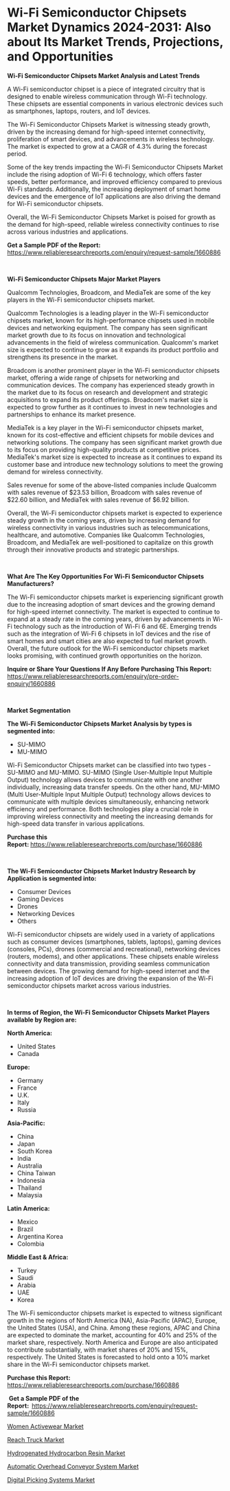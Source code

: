 <p><h1>Wi-Fi Semiconductor Chipsets Market Dynamics 2024-2031: Also about Its Market Trends, Projections, and Opportunities</h1></p><p><strong>Wi-Fi Semiconductor Chipsets Market Analysis and Latest Trends</strong></p>
<p><p>A Wi-Fi semiconductor chipset is a piece of integrated circuitry that is designed to enable wireless communication through Wi-Fi technology. These chipsets are essential components in various electronic devices such as smartphones, laptops, routers, and IoT devices.</p><p>The Wi-Fi Semiconductor Chipsets Market is witnessing steady growth, driven by the increasing demand for high-speed internet connectivity, proliferation of smart devices, and advancements in wireless technology. The market is expected to grow at a CAGR of 4.3% during the forecast period.</p><p>Some of the key trends impacting the Wi-Fi Semiconductor Chipsets Market include the rising adoption of Wi-Fi 6 technology, which offers faster speeds, better performance, and improved efficiency compared to previous Wi-Fi standards. Additionally, the increasing deployment of smart home devices and the emergence of IoT applications are also driving the demand for Wi-Fi semiconductor chipsets.</p><p>Overall, the Wi-Fi Semiconductor Chipsets Market is poised for growth as the demand for high-speed, reliable wireless connectivity continues to rise across various industries and applications.</p></p>
<p><strong>Get a Sample PDF of the Report:&nbsp;</strong> <a href="https://www.reliableresearchreports.com/enquiry/request-sample/1660886">https://www.reliableresearchreports.com/enquiry/request-sample/1660886</a></p>
<p>&nbsp;</p>
<p><strong>Wi-Fi Semiconductor Chipsets Major Market Players</strong></p>
<p><p>Qualcomm Technologies, Broadcom, and MediaTek are some of the key players in the Wi-Fi semiconductor chipsets market.</p><p>Qualcomm Technologies is a leading player in the Wi-Fi semiconductor chipsets market, known for its high-performance chipsets used in mobile devices and networking equipment. The company has seen significant market growth due to its focus on innovation and technological advancements in the field of wireless communication. Qualcomm's market size is expected to continue to grow as it expands its product portfolio and strengthens its presence in the market.</p><p>Broadcom is another prominent player in the Wi-Fi semiconductor chipsets market, offering a wide range of chipsets for networking and communication devices. The company has experienced steady growth in the market due to its focus on research and development and strategic acquisitions to expand its product offerings. Broadcom's market size is expected to grow further as it continues to invest in new technologies and partnerships to enhance its market presence.</p><p>MediaTek is a key player in the Wi-Fi semiconductor chipsets market, known for its cost-effective and efficient chipsets for mobile devices and networking solutions. The company has seen significant market growth due to its focus on providing high-quality products at competitive prices. MediaTek's market size is expected to increase as it continues to expand its customer base and introduce new technology solutions to meet the growing demand for wireless connectivity.</p><p>Sales revenue for some of the above-listed companies include Qualcomm with sales revenue of $23.53 billion, Broadcom with sales revenue of $22.60 billion, and MediaTek with sales revenue of $6.92 billion.</p><p>Overall, the Wi-Fi semiconductor chipsets market is expected to experience steady growth in the coming years, driven by increasing demand for wireless connectivity in various industries such as telecommunications, healthcare, and automotive. Companies like Qualcomm Technologies, Broadcom, and MediaTek are well-positioned to capitalize on this growth through their innovative products and strategic partnerships.</p></p>
<p>&nbsp;</p>
<p><strong>What Are The Key Opportunities For Wi-Fi Semiconductor Chipsets Manufacturers?</strong></p>
<p><p>The Wi-Fi semiconductor chipsets market is experiencing significant growth due to the increasing adoption of smart devices and the growing demand for high-speed internet connectivity. The market is expected to continue to expand at a steady rate in the coming years, driven by advancements in Wi-Fi technology such as the introduction of Wi-Fi 6 and 6E. Emerging trends such as the integration of Wi-Fi 6 chipsets in IoT devices and the rise of smart homes and smart cities are also expected to fuel market growth. Overall, the future outlook for the Wi-Fi semiconductor chipsets market looks promising, with continued growth opportunities on the horizon.</p></p>
<p><strong>Inquire or Share Your Questions If Any Before Purchasing This Report:</strong> <a href="https://www.reliableresearchreports.com/enquiry/pre-order-enquiry/1660886">https://www.reliableresearchreports.com/enquiry/pre-order-enquiry/1660886</a></p>
<p>&nbsp;</p>
<p><strong>Market Segmentation</strong></p>
<p><strong>The Wi-Fi Semiconductor Chipsets Market Analysis by types is segmented into:</strong></p>
<p><ul><li>SU-MIMO</li><li>MU-MIMO</li></ul></p>
<p><p>Wi-Fi Semiconductor Chipsets market can be classified into two types - SU-MIMO and MU-MIMO. SU-MIMO (Single User-Multiple Input Multiple Output) technology allows devices to communicate with one another individually, increasing data transfer speeds. On the other hand, MU-MIMO (Multi User-Multiple Input Multiple Output) technology allows devices to communicate with multiple devices simultaneously, enhancing network efficiency and performance. Both technologies play a crucial role in improving wireless connectivity and meeting the increasing demands for high-speed data transfer in various applications.</p></p>
<p><strong>Purchase this Report:&nbsp;</strong><a href="https://www.reliableresearchreports.com/purchase/1660886">https://www.reliableresearchreports.com/purchase/1660886</a></p>
<p>&nbsp;</p>
<p><strong>The Wi-Fi Semiconductor Chipsets Market Industry Research by Application is segmented into:</strong></p>
<p><ul><li>Consumer Devices</li><li>Gaming Devices</li><li>Drones</li><li>Networking Devices</li><li>Others</li></ul></p>
<p><p>Wi-Fi semiconductor chipsets are widely used in a variety of applications such as consumer devices (smartphones, tablets, laptops), gaming devices (consoles, PCs), drones (commercial and recreational), networking devices (routers, modems), and other applications. These chipsets enable wireless connectivity and data transmission, providing seamless communication between devices. The growing demand for high-speed internet and the increasing adoption of IoT devices are driving the expansion of the Wi-Fi semiconductor chipsets market across various industries.</p></p>
<p>&nbsp;</p>
<p><strong>In terms of Region, the Wi-Fi Semiconductor Chipsets Market Players available by Region are:</strong></p>
<p>
    <p> <strong> North America: </strong>
        <ul>
            <li>United States</li>
            <li>Canada</li>
        </ul>
        </p> 
    <p> <strong> Europe: </strong>
        <ul>
            <li>Germany</li>
            <li>France</li>
            <li>U.K.</li>
            <li>Italy</li>
            <li>Russia</li>
        </ul>
        </p> 
    <p> <strong> Asia-Pacific: </strong>
        <ul>
            <li>China</li>
            <li>Japan</li>
            <li>South Korea</li>
            <li>India</li>
            <li>Australia</li>
            <li>China Taiwan</li>
            <li>Indonesia</li>
            <li>Thailand</li>
            <li>Malaysia</li>
        </ul>
        </p> 
    <p> <strong> Latin America: </strong>
        <ul>
            <li>Mexico</li>
            <li>Brazil</li>
            <li>Argentina Korea</li>
            <li>Colombia</li>
        </ul>
        </p> 
    <p> <strong> Middle East & Africa: </strong>
        <ul>
            <li>Turkey</li>
            <li>Saudi</li>
            <li>Arabia</li>
            <li>UAE</li>
            <li>Korea</li>
        </ul>
    </p>
    </p>
<p><p>The Wi-Fi semiconductor chipsets market is expected to witness significant growth in the regions of North America (NA), Asia-Pacific (APAC), Europe, the United States (USA), and China. Among these regions, APAC and China are expected to dominate the market, accounting for 40% and 25% of the market share, respectively. North America and Europe are also anticipated to contribute substantially, with market shares of 20% and 15%, respectively. The United States is forecasted to hold onto a 10% market share in the Wi-Fi semiconductor chipsets market.</p></p>
<p><strong>Purchase this Report: </strong><a href="https://www.reliableresearchreports.com/purchase/1660886">https://www.reliableresearchreports.com/purchase/1660886</a></p>
<p>&nbsp;<strong>Get a Sample PDF of the Report:&nbsp;&nbsp;</strong><a href="https://www.reliableresearchreports.com/enquiry/request-sample/1660886">https://www.reliableresearchreports.com/enquiry/request-sample/1660886</a></p>
<p><strong></strong></p>
<p><p><a href="https://view.publitas.com/reportprime-1/women-activewear-market-offers-provide-insightful-data-for-the-time-period-from-2024-to-2031-and-also-provide-analysis-based-on-application-type-and-region/">Women Activewear Market</a></p><p><a href="https://changeable-paste-463.notion.site/Reach-Truck-Market-Research-Report-The-Key-To-Successful-Business-Strategy-Forecasted-for-Period-fr-20d003da14e540198a8a595794ab4a36">Reach Truck Market</a></p><p><a href="https://view.publitas.com/reportprime-1/insights-into-hydrogenated-hydrocarbon-resin-market-size-analysing-market-share-trends-and-growth-from-2024-to-2031/">Hydrogenated Hydrocarbon Resin Market</a></p><p><a href="https://florentine-yuzu-f42.notion.site/Automatic-Overhead-Conveyor-System-Market-Centers-on-Aspects-such-as-Market-Growth-Market-Share-Ma-189f74f9bd8b400aa4132161590e807d">Automatic Overhead Conveyor System Market</a></p><p><a href="https://fuschia-pecorino-a6d.notion.site/Digital-Picking-Systems-Market-Analysis-Examines-its-Scope-on-Growth-Opportunities-and-Forecasted-T-13e21c1f6b944c359bef26016fca2349">Digital Picking Systems Market</a></p></p>